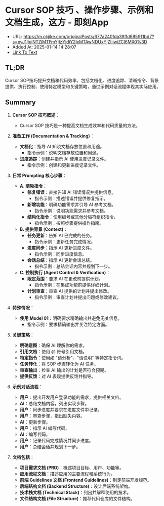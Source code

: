 # Cursor SOP 技巧 、操作步骤、示例和文档生成，这方 - 即刻App
- URL: https://m.okjike.com/originalPosts/677a240fda39ffd685911bd7?s=eyJ1IjoiNTZjMTFmYjIzYjdiY2IxMTAwNDUxYjZlIiwiZCI6MX0%3D
- Added At: 2025-01-14 14:28:07
- [Link To Text](2025-01-14-cursor-sop-技巧-、操作步骤、示例和文档生成，这方---即刻app_raw.md)

## TL;DR
Cursor SOP技巧提升文档和代码效率，包括文档化、进度追踪、清晰指令、背景提供、执行控制、使用特定模型和关键策略，通过示例对话流程体现其实际应用。

## Summary
1. **Cursor SOP 技巧概述**：
   - Cursor SOP 技巧是一种提高文档生成效率和代码质量的方法。

2. **准备工作 (Documentation & Tracking)**：
   - **文档化**：指导 AI 知晓文档存放位置和用途。
     - 指令示例：说明文档存放位置和用途。
   - **进度追踪**：创建并指示 AI 使用进度记录文件。
     - 指令示例：创建和更新进度记录文件。

3. **日常 Prompting 核心步骤**：
   - **A. 清晰指令**：
     - **修复错误**：直接告知 AI 错误情况并提供信息。
       - 指令示例：描述错误并提供修复指示。
     - **新增功能**：明确功能需求并引导 AI 参考文档。
       - 指令示例：说明功能需求并参考文档。
     - **结构化指令**：使用编号或其他分隔符组织指令。
       - 指令示例：按照步骤提供操作指南。
   - **B. 提供背景 (Context)**：
     - **任务更新**：告知 AI 已完成的任务。
       - 指令示例：更新任务完成情况。
     - **进度同步**：指示 AI 更新进度文件。
       - 指令示例：同步进度信息。
     - **会话总结**：指示 AI 更新会话总结。
       - 指令示例：总结会话内容并规划下一步。
   - **C. 控制执行 (Agent Control & Verification)**：
     - **限定范围**：要求 AI 在更改前提供计划。
       - 指令示例：在集成功能前提供详细计划。
     - **计划审查**：审查 AI 提供的计划并提出修改。
       - 指令示例：审查计划并提出问题或修改建议。

4. **特殊情况**：
   - **使用 Model 01**：明确要求精确输出并避免无关信息。
     - 指令示例：要求精确输出并关注特定方面。

5. **关键策略**：
   - **明确意图**：确保 AI 理解你的需求。
   - **引用文档**：使用 @ 符号引用文档。
   - **特定指令**：使用如 "请分析"、"请说明" 等特定指令词。
   - **任务转化**：将 SOP 步骤转化为 AI 任务。
   - **审查输出**：检查 AI 输出的计划是否符合预期。
   - **提供反馈**：对 AI 表现提供反馈并指导。

6. **示例对话流程**：
   - **用户**：提出开发用户登录功能的需求，提供相关文档。
   - **AI**：总结文档内容，列出实现步骤。
   - **用户**：同步进度并要求在进度文件中记录。
   - **用户**：审查步骤，指出缺失内容。
   - **AI**：更新步骤。
   - **用户**：指示 AI 编写代码。
   - **AI**：编写代码。
   - **用户**：记录代码完成情况并同步进度。
   - **用户**：总结会话并规划下一步。

7. **文档包括**：
   - **项目需求文档 (PRD)**：概述项目目标、用户、功能等。
   - **应用流程文档**：描述应用的主要流程和系统行为。
   - **前端 Guidelines 文档 (Frontend Guidelines)**：制定前端开发规范。
   - **后端结构文档 (Backend Structure)**：设计后端系统架构。
   - **技术栈文档 (Technical Stack)**：列出并解释使用的技术。
   - **文件结构文档 (File Structure)**：推荐代码仓库的文件结构。
